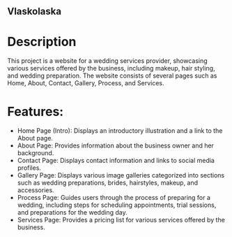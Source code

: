 ## Vlaskolaska

# Description
This project is a website for a wedding services provider, showcasing various services offered by the business, including makeup, hair styling, and wedding preparation. The website consists of several pages such as Home, About, Contact, Gallery, Process, and Services.

# Features:
- Home Page (Intro): Displays an introductory illustration and a link to the About page.
- About Page: Provides information about the business owner and her background.
- Contact Page: Displays contact information and links to social media profiles.
- Gallery Page: Displays various image galleries categorized into sections such as wedding preparations, brides, hairstyles, makeup, and accessories.
- Process Page: Guides users through the process of preparing for a wedding, including steps for scheduling appointments, trial sessions, and preparations for the wedding day.
- Services Page: Provides a pricing list for various services offered by the business.
